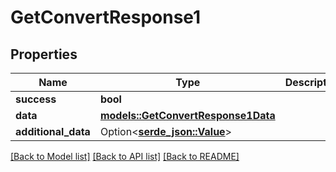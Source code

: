 # GetConvertResponse1

## Properties

Name | Type | Description | Notes
------------ | ------------- | ------------- | -------------
**success** | **bool** |  | 
**data** | [**models::GetConvertResponse1Data**](GetConvertResponse_1_data.md) |  | 
**additional_data** | Option<[**serde_json::Value**](.md)> |  | [optional]

[[Back to Model list]](../README.md#documentation-for-models) [[Back to API list]](../README.md#documentation-for-api-endpoints) [[Back to README]](../README.md)


